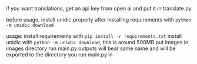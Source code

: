 if you want translations, get an api key from open ai and put it in translate.py

before usage, install unidic properly after installing requirements with `python -m unidic download`

usage:
install requirements with `pip install -r requirements.txt`
install unidic with `python -m unidic download`, this is around 500MB
put images in images directory
run main.py
outputs will bear same name and will be exported to the directory you run main.py in
